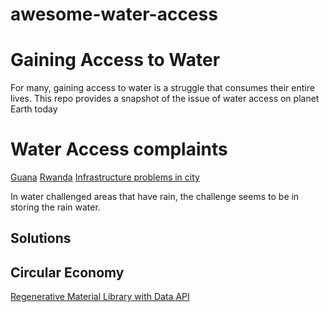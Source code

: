# awesome-water-access

# Gaining Access to Water 
For many, gaining access to water is a struggle that consumes their entire lives.
This repo provides a snapshot of the issue of water access on planet Earth today


# Water Access complaints
[Guana](https://www.youtube.com/watch?v=isJNqosfX6w)
[Rwanda](https://www.youtube.com/watch?v=isJNqosfX6w)
[Infrastructure problems in city](https://www.youtube.com/watch?v=zpGJ9eW-G3w)

In water challenged areas that have rain, the challenge seems to be in storing the rain water.

## Solutions

## Circular Economy
[Regenerative Material Library with Data API](https://materiom.org/)
